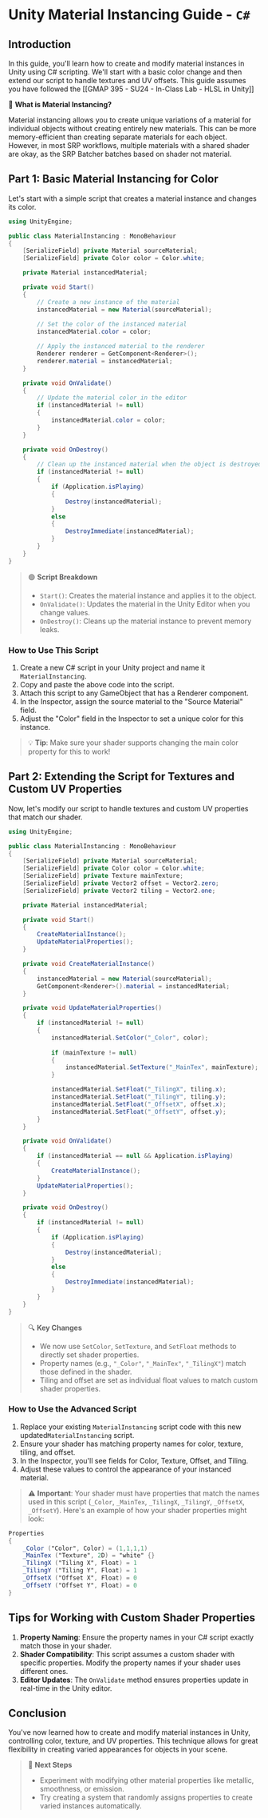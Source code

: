 # Unity Material Instancing Guide - `C#`

## Introduction

In this guide, you'll learn how to create and modify material instances in Unity using C# scripting. We'll start with a basic color change and then extend our script to handle textures and UV offsets. This guide assumes you have followed the [[GMAP 395 - SU24 - In-Class Lab - HLSL in Unity]]

📘 **What is Material Instancing?**

Material instancing allows you to create unique variations of a material for individual objects without creating entirely new materials. This can be more memory-efficient than creating separate materials for each object. However, in most SRP workflows, multiple materials with a shared shader are okay, as the SRP Batcher batches based on shader not material.

## Part 1: Basic Material Instancing for Color

Let's start with a simple script that creates a material instance and changes its color.

```csharp
using UnityEngine;

public class MaterialInstancing : MonoBehaviour
{
    [SerializeField] private Material sourceMaterial;
    [SerializeField] private Color color = Color.white;

    private Material instancedMaterial;

    private void Start()
    {
        // Create a new instance of the material
        instancedMaterial = new Material(sourceMaterial);
        
        // Set the color of the instanced material
        instancedMaterial.color = color;

        // Apply the instanced material to the renderer
        Renderer renderer = GetComponent<Renderer>();
        renderer.material = instancedMaterial;
    }

    private void OnValidate()
    {
        // Update the material color in the editor
        if (instancedMaterial != null)
        {
            instancedMaterial.color = color;
        }
    }

    private void OnDestroy()
    {
        // Clean up the instanced material when the object is destroyed
        if (instancedMaterial != null)
        {
            if (Application.isPlaying)
            {
                Destroy(instancedMaterial);
            }
            else
            {
                DestroyImmediate(instancedMaterial);
            }
        }
    }
}
```

> 🟢 **Script Breakdown**
> 
> - `Start()`: Creates the material instance and applies it to the object.
> - `OnValidate()`: Updates the material in the Unity Editor when you change values.
> - `OnDestroy()`: Cleans up the material instance to prevent memory leaks.

### How to Use This Script

1. Create a new C# script in your Unity project and name it `MaterialInstancing`.
2. Copy and paste the above code into the script.
3. Attach this script to any GameObject that has a Renderer component.
4. In the Inspector, assign the source material to the "Source Material" field.
5. Adjust the "Color" field in the Inspector to set a unique color for this instance.

> 💡 **Tip**: Make sure your shader supports changing the main color property for this to work!

## Part 2: Extending the Script for Textures and Custom UV Properties

Now, let's modify our script to handle textures and custom UV properties that match our shader.

```csharp
using UnityEngine;

public class MaterialInstancing : MonoBehaviour
{
    [SerializeField] private Material sourceMaterial;
    [SerializeField] private Color color = Color.white;
    [SerializeField] private Texture mainTexture;
    [SerializeField] private Vector2 offset = Vector2.zero;
    [SerializeField] private Vector2 tiling = Vector2.one;

    private Material instancedMaterial;

    private void Start()
    {
        CreateMaterialInstance();
        UpdateMaterialProperties();
    }

    private void CreateMaterialInstance()
    {
        instancedMaterial = new Material(sourceMaterial);
        GetComponent<Renderer>().material = instancedMaterial;
    }

    private void UpdateMaterialProperties()
    {
        if (instancedMaterial != null)
        {
            instancedMaterial.SetColor("_Color", color);
            
            if (mainTexture != null)
            {
                instancedMaterial.SetTexture("_MainTex", mainTexture);
            }

            instancedMaterial.SetFloat("_TilingX", tiling.x);
            instancedMaterial.SetFloat("_TilingY", tiling.y);
            instancedMaterial.SetFloat("_OffsetX", offset.x);
            instancedMaterial.SetFloat("_OffsetY", offset.y);
        }
    }

    private void OnValidate()
    {
        if (instancedMaterial == null && Application.isPlaying)
        {
            CreateMaterialInstance();
        }
        UpdateMaterialProperties();
    }

    private void OnDestroy()
    {
        if (instancedMaterial != null)
        {
            if (Application.isPlaying)
            {
                Destroy(instancedMaterial);
            }
            else
            {
                DestroyImmediate(instancedMaterial);
            }
        }
    }
}
```

> 🔍 **Key Changes**
> 
> - We now use `SetColor`, `SetTexture`, and `SetFloat` methods to directly set shader properties.
> - Property names (e.g., `"_Color"`, `"_MainTex"`, `"_TilingX"`) match those defined in the shader.
> - Tiling and offset are set as individual float values to match custom shader properties.

### How to Use the Advanced Script

1. Replace your existing `MaterialInstancing` script code with this new updated`MaterialInstancing` script.
2. Ensure your shader has matching property names for color, texture, tiling, and offset.
3. In the Inspector, you'll see fields for Color, Texture, Offset, and Tiling.
4. Adjust these values to control the appearance of your instanced material.

> ⚠️ **Important**: Your shader must have properties that match the names used in this script (`_Color`, `_MainTex`, `_TilingX`, `_TilingY`, `_OffsetX`, `_OffsetY`). Here's an example of how your shader properties might look:

```glsl
Properties
{
    _Color ("Color", Color) = (1,1,1,1)
    _MainTex ("Texture", 2D) = "white" {}
    _TilingX ("Tiling X", Float) = 1
    _TilingY ("Tiling Y", Float) = 1
    _OffsetX ("Offset X", Float) = 0
    _OffsetY ("Offset Y", Float) = 0
}
```

## Tips for Working with Custom Shader Properties

1. **Property Naming**: Ensure the property names in your C# script exactly match those in your shader.
2. **Shader Compatibility**: This script assumes a custom shader with specific properties. Modify the property names if your shader uses different ones.
3. **Editor Updates**: The `OnValidate` method ensures properties update in real-time in the Unity editor.

## Conclusion
You've now learned how to create and modify material instances in Unity, controlling color, texture, and UV properties. This technique allows for great flexibility in creating varied appearances for objects in your scene.

> 🚀 **Next Steps**
> 
> - Experiment with modifying other material properties like metallic, smoothness, or emission.
> - Try creating a system that randomly assigns properties to create varied instances automatically.